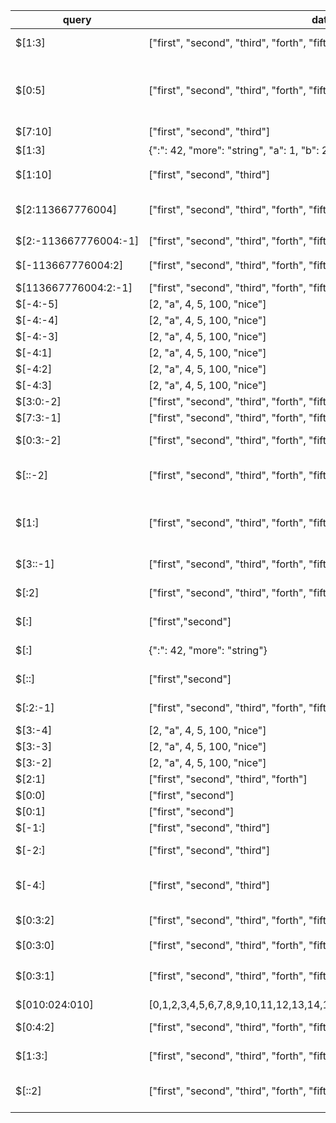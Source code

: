 |query|data|consensus|actual|match|
|---|---|---|---|---|
|$[1:3]|["first", "second", "third", "forth", "fifth"]|[second third]|[second third]|:white_check_mark:|
|$[0:5]|["first", "second", "third", "forth", "fifth"]|[first second third forth fifth]|[first second third forth fifth]|:white_check_mark:|
|$[7:10]|["first", "second", "third"]|[]|[]|:white_check_mark:|
|$[1:3]|{":": 42, "more": "string", "a": 1, "b": 2, "c": 3, "1:3": "nice"}|[]|[42 1]|:no_entry:|
|$[1:10]|["first", "second", "third"]|[second third]|[second third]|:white_check_mark:|
|$[2:113667776004]|["first", "second", "third", "forth", "fifth"]|[third forth fifth]|[third forth fifth]|:white_check_mark:|
|$[2:-113667776004:-1]|["first", "second", "third", "forth", "fifth"]|none|[]|:question:|
|$[-113667776004:2]|["first", "second", "third", "forth", "fifth"]|[first second]|[first second]|:white_check_mark:|
|$[113667776004:2:-1]|["first", "second", "third", "forth", "fifth"]|[]|[]|:white_check_mark:|
|$[-4:-5]|[2, "a", 4, 5, 100, "nice"]|[]|[]|:white_check_mark:|
|$[-4:-4]|[2, "a", 4, 5, 100, "nice"]|[]|[]|:white_check_mark:|
|$[-4:-3]|[2, "a", 4, 5, 100, "nice"]|[4]|[4]|:white_check_mark:|
|$[-4:1]|[2, "a", 4, 5, 100, "nice"]|[]|[]|:white_check_mark:|
|$[-4:2]|[2, "a", 4, 5, 100, "nice"]|[]|[]|:white_check_mark:|
|$[-4:3]|[2, "a", 4, 5, 100, "nice"]|[4]|[4]|:white_check_mark:|
|$[3:0:-2]|["first", "second", "third", "forth", "fifth"]|[]|[]|:white_check_mark:|
|$[7:3:-1]|["first", "second", "third", "forth", "fifth"]|[]|[]|:white_check_mark:|
|$[0:3:-2]|["first", "second", "third", "forth", "fifth"]|none|[third first]|:question:|
|$[::-2]|["first", "second", "third", "forth", "fifth"]|none|[fifth third first]|:question:|
|$[1:]|["first", "second", "third", "forth", "fifth"]|[second third forth fifth]|[second third forth fifth]|:white_check_mark:|
|$[3::-1]|["first", "second", "third", "forth", "fifth"]|none|[fifth forth]|:question:|
|$[:2]|["first", "second", "third", "forth", "fifth"]|[first second]|[first second]|:white_check_mark:|
|$[:]|["first","second"]|[first second]|[first second]|:white_check_mark:|
|$[:]|{":": 42, "more": "string"}|[]|[42 string]|:no_entry:|
|$[::]|["first","second"]|[first second]|[first second]|:white_check_mark:|
|$[:2:-1]|["first", "second", "third", "forth", "fifth"]|none|[second first]|:question:|
|$[3:-4]|[2, "a", 4, 5, 100, "nice"]|[]|[]|:white_check_mark:|
|$[3:-3]|[2, "a", 4, 5, 100, "nice"]|[]|[]|:white_check_mark:|
|$[3:-2]|[2, "a", 4, 5, 100, "nice"]|[5]|[5]|:white_check_mark:|
|$[2:1]|["first", "second", "third", "forth"]|[]|[]|:white_check_mark:|
|$[0:0]|["first", "second"]|[]|[]|:white_check_mark:|
|$[0:1]|["first", "second"]|[first]|[first]|:white_check_mark:|
|$[-1:]|["first", "second", "third"]|[third]|[third]|:white_check_mark:|
|$[-2:]|["first", "second", "third"]|[second third]|[second third]|:white_check_mark:|
|$[-4:]|["first", "second", "third"]|[first second third]|[first second third]|:white_check_mark:|
|$[0:3:2]|["first", "second", "third", "forth", "fifth"]|[first third]|[first third]|:white_check_mark:|
|$[0:3:0]|["first", "second", "third", "forth", "fifth"]|none|<nil>|:question:|
|$[0:3:1]|["first", "second", "third", "forth", "fifth"]|[first second third]|[first second third]|:white_check_mark:|
|$[010:024:010]|[0,1,2,3,4,5,6,7,8,9,10,11,12,13,14,15,16,17,18,19,20,21,22,23,24,25]|[10 20]|[10 20]|:white_check_mark:|
|$[0:4:2]|["first", "second", "third", "forth", "fifth"]|[first third]|[first third]|:white_check_mark:|
|$[1:3:]|["first", "second", "third", "forth", "fifth"]|[second third]|[second third]|:white_check_mark:|
|$[::2]|["first", "second", "third", "forth", "fifth"]|[first third fifth]|[first third fifth]|:white_check_mark:|